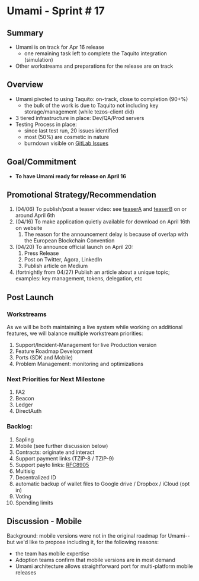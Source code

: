 # Umami - Sprint # 17

## Summary

 * Umami is on track for Apr 16 release
   * one remaining task left to complete the Taquito integration (simulation)
 * Other workstreams and preparations for the release are on track

## Overview

 * Umami pivoted to using Taquito: on-track, close to completion (90+%)
   * the bulk of the work is due to Taquito not including key storage/management (while tezos-client did)
 * 3 tiered infrastructure in place: Dev/QA/Prod servers
 * Testing Process in place:
   * since last test run, 20 issues identified
   * most (50%) are cosmetic in nature
   * burndown visible on [GitLab Issues](https://gitlab.com/nomadic-labs/umami-wallet/umami/-/milestones/16)

## Goal/Commitment

 * **To have Umami ready for release on April 16**

## Promotional Strategy/Recommendation

 1. (04/06) To publish/post a teaser video: see [teaserA](./20210402-teaserA.mp4) and [teaserB](./20210402-teaserB.mp4) on or around April 6th
 1. (04/16) To make application quietly available for download on April 16th on website
    1. The reason for the announcement delay is because of overlap with the European Blockchain Convention
 1. (04/20) To announce official launch on April 20:
    1. Press Release
    1. Post on Twitter, Agora, LinkedIn
    1. Publish article on Medium
 1. (fortnightly from 04/27) Publish an article about a unique topic; examples: key management, tokens, delegation, etc

## Post Launch

### Workstreams

As we will be both maintaining a live system while working on additional features, we will balance multiple workstream priorities:

 1. Support/Incident-Management for live Production version
 1. Feature Roadmap Development
 1. Ports (SDK and Mobile)
 1. Problem Management: monitoring and optimizations

### Next Priorities for Next Milestone

 1. FA2
 1. Beacon
 1. Ledger
 1. DirectAuth

### Backlog:

1. Sapling
1. Mobile (see further discussion below)
1. Contracts: originate and interact
1. Support payment links (TZIP-8 / TZIP-9)
1. Support payto links: [RFC8905](https://tools.ietf.org/html/rfc8905)
1. Multisig
1. Decentralized ID
1. automatic backup of wallet files to Google drive / Dropbox / iCloud (opt in)
1. Voting
1. Spending limits

## Discussion - Mobile

Background: mobile versions were not in the original roadmap for Umami--but we'd like to propose including it, for the following reasons:

 * the team has mobile expertise
 * Adoption teams confirm that mobile versions are in most demand
 * Umami architecture allows straightforward port for multi-platform mobile releases

